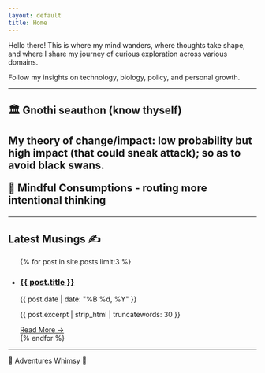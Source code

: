 ```yaml
--- 
layout: default 
title: Home
---
```


<div class="intro-section my-8 text-center">
<p class="text-xl text-gray-700 leading-relaxed max-w-2xl mx-auto">
Hello there! This is where my mind wanders, where thoughts take shape, and where I share my journey of curious exploration across various domains.
</p>
<p class="text-md text-gray-600 mt-4">
Follow my insights on technology, biology, policy, and personal growth.
</p>
</div>

<hr class="border-t-2 border-D9E2D2 my-8 w-1/3 mx-auto rounded-full">

<h2 >🏛️ Gnothi seauthon (know thyself) <h2>
<p class="text-gray-600 text-sm italic mb-4">My theory of change/impact: low probability but high impact (that could sneak attack); so as to avoid black swans.</p>

💭 Mindful Consumptions - routing more intentional thinking
<hr class="border-t-2 border-D9E2D2 my-8 w-1/3 mx-auto rounded-full">

<h2 class="text-3xl font-bold text-center mb-8 text-2A5C50">Latest Musings ✍️</h2>
<ul class="post-list max-w-xl mx-auto">
{% for post in site.posts limit:3 %}
<li>
<h3 class="text-xl font-semibold mb-1">
<a href="{{ post.url | relative_url }}">{{ post.title }}</a>
</h3>
<p class="text-sm text-gray-600 mb-2">{{ post.date | date: "%B %d, %Y" }}</p>
<p class="text-gray-700">{{ post.excerpt | strip_html | truncatewords: 30 }}</p>
<a href="{{ post.url | relative_url }}" class="text-sm font-medium mt-2 inline-block">Read More &rarr;</a>
</li>
{% endfor %}
</ul>

<hr class="border-t-2 border-D9E2D2 my-8 w-1/3 mx-auto rounded-full">

🌋 Adventures
Whimsy 🫧
